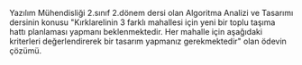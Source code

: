 Yazılım Mühendisliği 2.sınıf 2.dönem dersi olan Algoritma Analizi ve Tasarımı dersinin konusu "Kırklarelinin 3 farklı mahallesi için yeni bir toplu taşıma hattı planlaması yapmanı beklenmektedir.
Her mahalle için aşağıdaki kriterleri değerlendirerek bir tasarım yapmanız gerekmektedir" olan ödevin çözümü.
